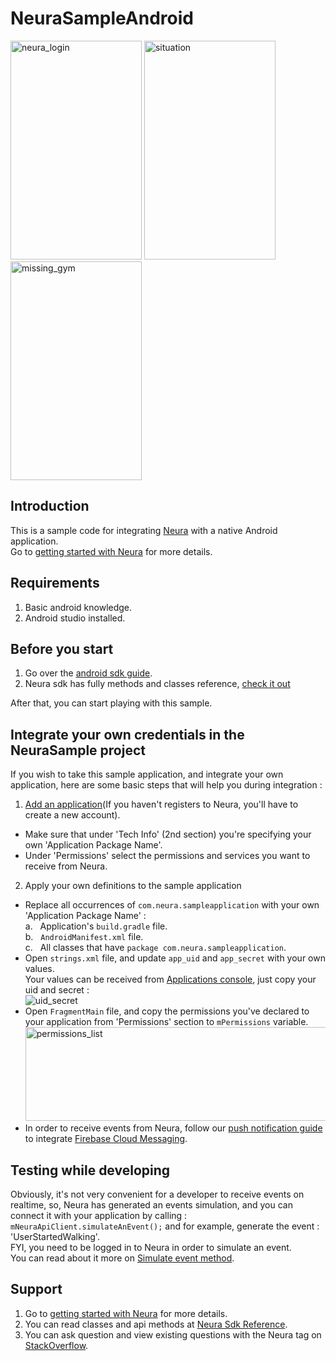 # NeuraSampleAndroid

<img src="https://s11.postimg.org/gtxw1agb7/neura_login.png" alt="neura_login" width="210" height="350"> <img src="https://s14.postimg.org/fmnzmnxox/situation.png" alt="situation" width="210" height="350"> <img src="https://s21.postimg.org/9yeirqdc7/missing_gym.png" alt="missing_gym" width="210" height="350">

## Introduction
This is a sample code for integrating <a href="http://www.theneura.com/">Neura</a> with a native Android application.<br/>
Go to <a href="https://dev.theneura.com/docs/getstarted">getting started with Neura</a> for more details.

## Requirements 
1. Basic android knowledge.
2. Android studio installed.

## Before you start
1. Go over the <a href="https://dev.theneura.com/docs/guide/android/setup">android sdk guide</a>.
2. Neura sdk has fully methods and classes reference, <a href ="http://docs.theneura.com/android/com/neura/standalonesdk/service/NeuraApiClient.html">check it out</a>

After that, you can start playing with this sample.

## Integrate your own credentials in the NeuraSample project
If you wish to take this sample application, and integrate your own application, here are some basic steps that will help you during integration : 

1. <a href ="https://dev.theneura.com/console/new">Add an application</a>(If you haven't registers to Neura, you'll have to create a new account).
  - Make sure that under 'Tech Info' (2nd section) you're specifying your own 'Application Package Name'. 
  - Under 'Permissions' select the permissions and services you want to receive from Neura.
2. Apply your own definitions to the sample application
  - Replace all occurrences of ```com.neura.sampleapplication``` with your own 'Application Package Name' :
    <br/>a.&nbsp;&nbsp;&nbsp;Application's ```build.gradle``` file.
    <br/>b.&nbsp;&nbsp;&nbsp;```AndroidManifest.xml``` file.
    <br/>c.&nbsp;&nbsp;&nbsp;All classes that have ```package com.neura.sampleapplication```.
  - Open ```strings.xml``` file, and update ```app_uid``` and ```app_secret``` with your own values.
    <br/>Your values can be received from <a href="https://dev.theneura.com/console/">Applications console</a>, just copy your uid and secret : <br/>
    ![uid_secret](https://s21.postimg.org/3qpj2gurr/uid_secret.png)
  - Open ```FragmentMain``` file, and copy the permissions you've declared to your application from 'Permissions' section to ```mPermissions``` variable.<br/>
    <img src="https://s17.postimg.org/uwq3v3te7/Screen_Shot_2016_08_30_at_1_27_59_PM.png" alt="permissions_list" width="600" height="150">
  - In order to receive events from Neura, follow our <a href="https://dev.theneura.com/docs/guide/android/pushnotification"> push notification guide</a> to integrate <a href="https://firebase.google.com/docs/cloud-messaging/">Firebase Cloud Messaging</a>.

## Testing while developing
Obviously, it's not very convenient for a developer to receive events on realtime, so, Neura has generated 
an events simulation, and you can connect it with your application by calling : ```mNeuraApiClient.simulateAnEvent();``` 
and for example, generate the event : 'UserStartedWalking'.<br/>
FYI, you need to be logged in to Neura in order to simulate an event.<br/> 
You can read about it more on <a href ="http://docs.theneura.com/android/com/neura/standalonesdk/service/NeuraApiClient.html#simulateAnEvent--">Simulate event method</a>.

## Support
1. Go to <a href="https://dev.theneura.com/docs/getstarted">getting started with Neura</a> for more details.
2. You can read classes and api methods at <a href ="http://docs.theneura.com/android/com/neura/standalonesdk/service/NeuraApiClient.html">Neura Sdk Reference</a>.
3. You can ask question and view existing questions with the Neura tag on <a href="https://stackoverflow.com/questions/tagged/neura?sort=newest&pageSize=30">StackOverflow</a>.
